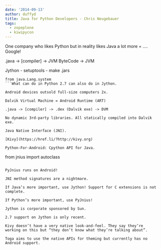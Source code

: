 ```yaml
---
date: '2014-09-13'
author: duffyd
title: Java for Python Developers - Chris Neugebauer
tags:
  - zopeplone
  - kiwipycon
---
```


One company who likes Python but in reality likes Java a lot more = …. Google!

.java -> [compiler] -> JVM ByteCode -> JVM

Jython - setuptools - make .jars

```
from java.Lang.system
```What can do in Python 2.7 can also do in Jython.

Android devices outsold full-size computers 2x.

Dalvik Virtual Machine = Android Runtime (ART)

.java -> [compiler] -> .dex (Dalvik exe) -> DVM

No dynamic 3rd-party libraries. All statically compiled into Dalvik exe.

Java Native Interface (JNI).

[Kivy](https://href.li/?http://kivy.org)

Python-For-Android: Cpython API for Java.

```
from jnius import autoclass

```

PyJnius runs on Android!

JNI method signatures are a nightmare.

If Java’s more important, use Jython! Support for C extensions is not complete.

If Python’s more important, use PyJnius!

Jython is corporate sponsored by Sun.

2.7 support on Jython is only recent.

Kivy doesn’t have a very native look-and-feel. They say they’re working on this but “they don’t know what they’re talking about”.

Toga aims to use the native APIs for theming but currently has no Android support.
